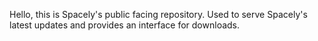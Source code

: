 Hello, this is Spacely's public facing repository. Used to serve Spacely's latest updates and provides an interface for downloads.
